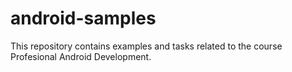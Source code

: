 # android-samples

This repository contains examples and tasks related to the course Profesional Android Development.
